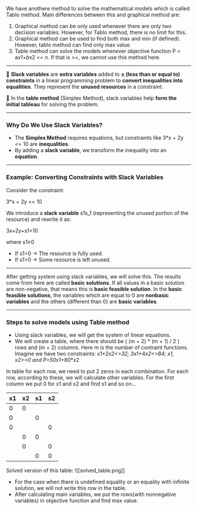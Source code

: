 We have anothere method to solve the mathematical models which is called Tablo method. Main differences between this and graphical method are:
1) Graphical method can be only used whenever there are only two decision variables. However, for Tablo method, there is no limit for this.
2) Graphical method can be used to find both max and min (if defined). However, tablo method can find only max value.
3) Table method can solve the models whenever objective function P = a*x1+b*x2 <= n. If that is >=, we cannot use this method here.
---

🔹 **Slack variables** are **extra variables** added to **≤ (less than or equal to) constraints** in a linear programming problem to **convert inequalities into equalities**. They represent the **unused resources** in a constraint.

🔹 In the **table method** (Simplex Method), slack variables help **form the initial tableau** for solving the problem.

---

### **Why Do We Use Slack Variables?**

- The **Simplex Method** requires equations, but constraints like 3*x + 2y <= 10 are **inequalities**.
- By adding a **slack variable**, we transform the inequality into an **equation**.

---

### **Example: Converting Constraints with Slack Variables**

Consider the constraint:

3*x + 2y <= 10

We introduce a **slack variable** s1s_1 (representing the unused portion of the resource) and rewrite it as:

3x+2y+s1=10

where s1≥0

- If s1=0 → The resource is fully used.
- If s1>0 → Some resource is left unused.
----
After getting system using slack variables, we will solve this. The results come from here are called **basic solutions**. If all values in a basic solution are non-negative, that means this is **basic feasible solution**.
In the **basic feasible solutions**, the variables which are equal to 0 are **nonbasic variables** and the others (different than 0) are **basic variables**.

---
### **Steps to solve models using Table method**

- Using slack variables, we will get the system of linear equations.
- We will create a table, where there should be ( (m + 2) * (m + 1) / 2 ) rows and (m + 2) columns. Here m is the number of contraint functions. 
	Imagine we have two constraints: x1+2*x2<=32; 3*x1+4*x2<=84; x1, x2>=0 and P=50*x1+80*x2
		
In table for each row, we need to put 2 zeros in each combination. For each row, according to these, we will calculate other variables.
For the first column we put 0 for x1 and x2 and find s1 and so on...

| x1  | x2  | s1  | s2  |
| --- | --- | --- | --- |
| 0   | 0   |     |     |
| 0   |     | 0   |     |
| 0   |     |     | 0   |
|     | 0   | 0   |     |
|     | 0   |     | 0   |
|     |     | 0   | 0   |
Solved version of this table: 
![[solved_table.png]]

- For the case when there is undefined equality or an equality with infinite solution, we will not write this row in the table. 
- After calculating main variables, we put the rows(with nonnegative variables) in objective function and find max value.

